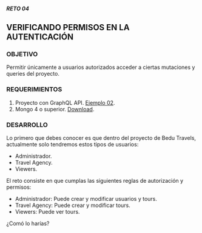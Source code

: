 ##### RETO 04
## VERIFICANDO PERMISOS EN LA AUTENTICACIÓN

### OBJETIVO
Permitir únicamente a usuarios autorizados acceder a ciertas mutaciones y queries del proyecto.

### REQUERIMIENTOS
1. Proyecto con GraphQL API. [Ejemplo 02](../Ejemplo-02).
2. Mongo 4 o superior. [Download](https://www.mongodb.com/download-center/community).

### DESARROLLO
Lo primero que debes conocer es que dentro del proyecto de Bedu Travels, actualmente solo tendremos estos tipos de usuarios:
- Administrador.
- Travel Agency.
- Viewers.

El reto consiste en que cumplas las siguientes reglas de autorización y permisos:
- Administrador: Puede crear y modificar usuarios y tours.
- Travel Agency: Puede crear y modificar tours.
- Viewers: Puede ver tours.

¿Comó lo harías?